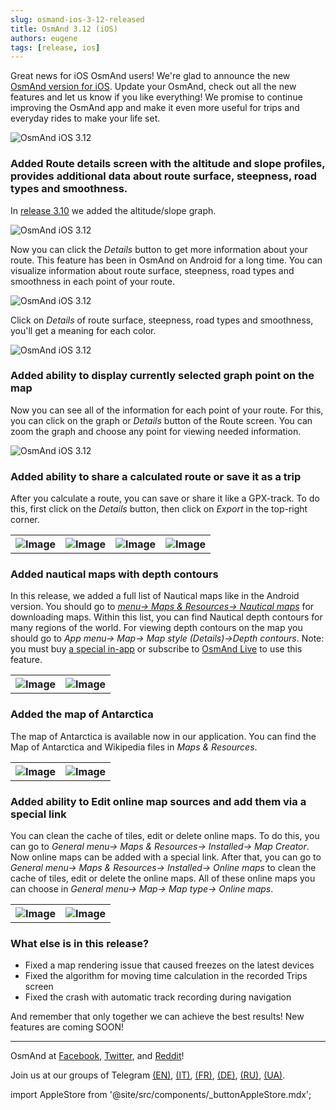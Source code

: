 ```yaml
---
slug: osmand-ios-3-12-released
title: OsmAnd 3.12 (iOS)
authors: eugene
tags: [release, ios]
---
```



Great news for iOS OsmAnd users!
We're glad to announce the new <a href="https://itunes.apple.com/us/app/osmand-maps-travel-navigate/id934850257">OsmAnd version for iOS</a>.
Update your OsmAnd, check out all the new features and let us know if you like everything!
We promise to continue improving the OsmAnd app and make it even more useful for trips and everyday rides to make your life set.

![OsmAnd iOS 3.12](./main.png)


<!--truncate-->


### Added Route details screen with the altitude and slope profiles, provides additional data about route surface, steepness, road types and smoothness.

In <a href="https://osmand.net/blog/osmand-ios-3-10-released">release 3.10</a> we added the altitude/slope graph.

![OsmAnd iOS 3.12](./1.jpg)

Now you can click the <i>Details</i> button to get more information about your route. This feature has been in OsmAnd on Android for a long time. You can visualize information about route surface, steepness, road types and smoothness in each point of your route.

![OsmAnd iOS 3.12](./2.jpg)

Сlick on <i>Details</i> of route surface, steepness, road types and smoothness, you'll get a meaning for each color.

![OsmAnd iOS 3.12](./3.jpg)

### Added ability to display currently selected graph point on the map

Now you can see all of the information for each point of your route. For this, you can click on the graph or <i>Details</i> button of the Route screen. You can zoom the graph and choose any point for viewing needed information.

![OsmAnd iOS 3.12](./4.jpg)

### Added ability to share a calculated route or save it as a trip

After you calculate a route, you can save or share it like a GPX-track. To do this, first click on the <i>Details</i> button, then click on <i>Export</i> in the top-right corner.

<table>
  <tr>
    <th><img src={require('./1.jpg').default} alt="Image"/></th>
    <th><img src={require('./5.jpg').default} alt="Image"/></th>
    <th><img src={require('./6.jpg').default} alt="Image"/></th>
    <th><img src={require('./7.jpg').default} alt="Image"/></th>
    </tr>
</table> 

### Added nautical maps with depth contours

In this release, we added a full list of Nautical maps like in the Android version. You should go to <a href="https://osmand.net/features/nautical-charts#How_to_use_it_I"><i>menu-> Maps & Resources-> Nautical maps</i></a> for downloading maps. Within this list, you can find Nautical depth contours for many regions of the world. For viewing depth contours on the map you should go to <i>App menu-> Map-> Map style (Details)->Depth contours</i>. Note: you must buy <a href="https://osmand.net/features/osmand_purchases#ios_extended_features">a special in-app</a> or subscribe to <a href="https://osmand.net/features/subscription#osm_live_ios">OsmAnd Live</a> to use this feature.

<table>
  <tr>
    <th><img src={require('./8.jpg').default} alt="Image"/></th>
    <th><img src={require('./9.jpg').default} alt="Image"/></th>
    </tr>
</table> 

### Added the map of Antarctica

The map of Antarctica is available now in our application. You can find the Map of Antarctica and Wikipedia files in <i>Maps & Resources</i>.

<table>
  <tr>
    <th><img src={require('./10.jpg').default} alt="Image"/></th>
    <th><img src={require('./11.jpg').default} alt="Image"/></th>
    </tr>
</table> 

### Added ability to Edit online map sources and add them via a special link

You can clean the cache of tiles, edit or delete online maps. To do this, you can go to <i>General menu-> Maps & Resources-> Installed-> Map Creator</i>.
Now online maps can be added with a special link. After that, you can go to <i>General menu-> Maps & Resources-> Installed-> Online maps</i> to clean the cache of tiles, edit or delete the online maps.
All of these online maps you can choose in <i>General menu-> Map-> Map type-> Online maps</i>.

<table>
  <tr>
    <th><img src={require('./12.jpg').default} alt="Image"/></th>
    <th><img src={require('./13.jpg').default} alt="Image"/></th>
    </tr>
</table> 

### What else is in this release?

- Fixed a map rendering issue that caused freezes on the latest devices
- Fixed the algorithm for moving time calculation in the recorded Trips screen
- Fixed the crash with automatic track recording during navigation



And remember that only together we can achieve the best results!
New features are coming SOON!

____________________________ 

<p>OsmAnd at <a href="https://www.facebook.com/osmandapp/">Facebook</a>, <a href="https://www.twitter.com/osmandapp/">Twitter</a>, and <a href="https://www.reddit.com/r/OsmAnd/">Reddit</a>!</p>
 <p>Join us at our groups of Telegram <a href="https://t.me/OsmAndMaps">(EN)</a>, <a href="https://t.me/itosmand">(IT)</a>,  <a href="https://t.me/frosmand">(FR)</a>, <a href="https://t.me/deosmand">(DE)</a>, <a href="https://t.me/ruosmand">(RU)</a>, <a href="https://t.me/uaosmand">(UA)</a>.</p>


import AppleStore from '@site/src/components/_buttonAppleStore.mdx';

<AppleStore/>
